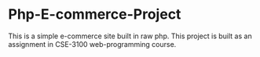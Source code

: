 # Php-E-commerce-Project
This is a simple e-commerce site built in raw php. This project is built as an assignment in CSE-3100 web-programming course.
